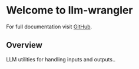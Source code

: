 # Welcome to llm-wrangler

For full documentation visit [GitHub](https://github.com/lukemiloszewski/llm-wrangler).

## Overview

LLM utilities for handling inputs and outputs..
